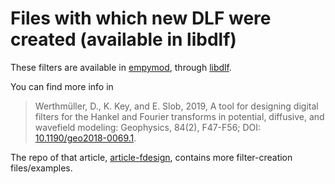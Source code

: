 # Files with which new DLF were created (available in libdlf)

These filters are available in [empymod](https://github.com/emsig/empymod), through [libdlf](https://github.com/emsig/libdlf).

You can find more info in 

> Werthmüller, D., K. Key, and E. Slob, 2019, A tool for designing digital
> filters for the Hankel and Fourier transforms in potential, diffusive, and
> wavefield modeling: Geophysics, 84(2), F47-F56; DOI:
> [10.1190/geo2018-0069.1](http://doi.org/10.1190/geo2018-0069.1).

The repo of that article, [article-fdesign](https://github.com/emsig/article-fdesign), contains more filter-creation files/examples.
